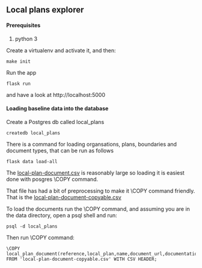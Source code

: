 ## Local plans explorer


#### Prerequisites

1. python 3

Create a virtualenv and activate it, and then:

    make init

Run the app

    flask run

and have a look at http://localhost:5000


#### Loading baseline data into the database

Create a Postgres db called local_plans

    createdb local_plans

There is a command for loading organsations, plans, boundaries and document types, that can be run as follows

    flask data load-all

The [local-plan-document.csv](data/local-plan-document.csv) is reasonably large so loading it is easiest done with posgres \COPY command.

That file has had a bit of preprocessing to make it \COPY command friendly. That is the [local-plan-document-copyable.csv](data/local-plan-document-copyable.csv)

To load the documents run the \COPY command, and assuming you are in the data directory, open a psql shell and run:

    psql -d local_plans

Then run \COPY command:

    \COPY local_plan_document(reference,local_plan,name,document_url,documentation_url,document_types,start_date,end_date,description,status) FROM 'local-plan-document-copyable.csv' WITH CSV HEADER;
